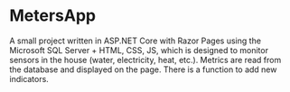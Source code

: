 # MetersApp
A small project written in ASP.NET Core with Razor Pages using the Microsoft SQL Server + HTML, CSS, JS, which is designed to monitor sensors in the house (water, electricity, heat, etc.). Metrics are read from the database and displayed on the page. There is a function to add new indicators.
